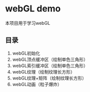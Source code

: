 # webGL demo
本项目用于学习webGL
## 目录
1. webGL初始化
2. webGL顶点缓冲区（绘制单色三角形）
3. webGL索引缓冲区（绘制单色三角形）
4. webGL纹理（绘制纹理长方形）
5. webGL纹理+矩阵（绘制纹理长方形）
6. webGL动画（粒子爆炸）